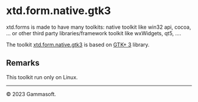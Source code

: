 
# xtd.form.native.gtk3

xtd.forms is made to have many toolkits: native toolkit like win32 api, cocoa, ... or other third party libraries/framework toolkit like wxWidgets, qt5, ....

The toolkit [xtd.form.native.gtk3](.) is based on [GTK+ 3](https://developer.gnome.org/gtk3/stable/index.html) library.

## Remarks

This toolkit run only on Linux.

______________________________________________________________________________________________

© 2023 Gammasoft.
